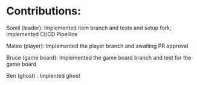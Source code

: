# Contributions:

Somil (leader): Implemented item branch and tests and setup fork; implemented CI/CD Pipelilne

Mateo (player): Implemented the player branch and awaiting PR approval

Bruce (game board): Implemented the game board branch and test for the game board

Ben (ghost) : Implented ghost
